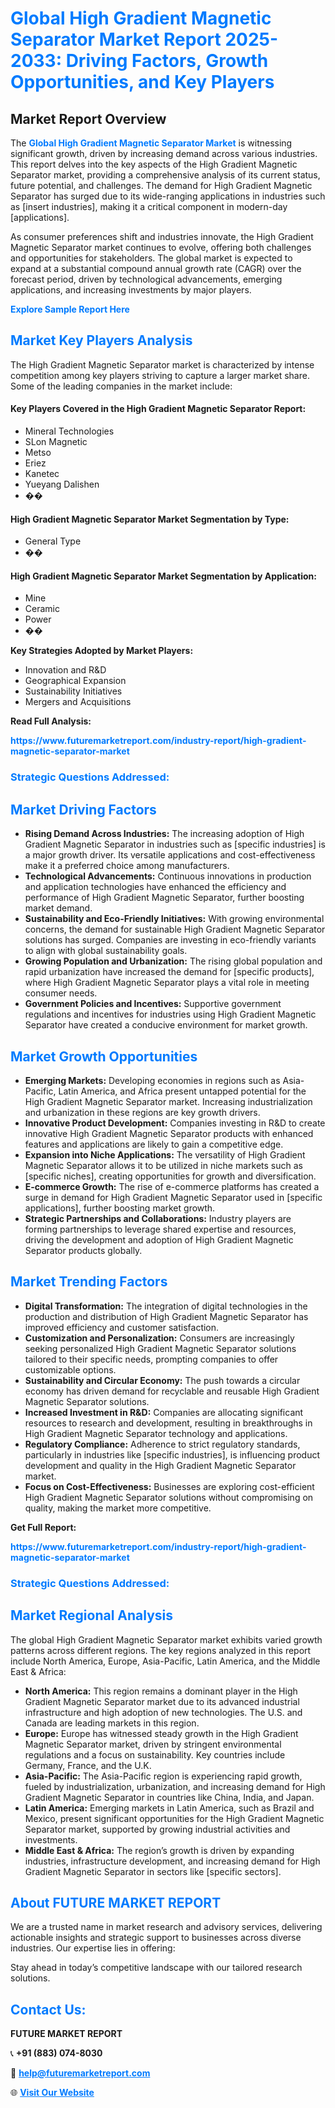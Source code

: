 <h1 style="color: #007BFF;">Global High Gradient Magnetic Separator Market Report 2025-2033: Driving Factors, Growth Opportunities, and Key Players</h1>

<section id="overview">
<h2>Market Report Overview</h2>
<p>The <a href="https://www.futuremarketreport.com/industry-report/high-gradient-magnetic-separator-market" style="color: #007BFF; text-decoration: none;"><strong>Global High Gradient Magnetic Separator Market</strong></a> is witnessing significant growth, driven by increasing demand across various industries. This report delves into the key aspects of the High Gradient Magnetic Separator market, providing a comprehensive analysis of its current status, future potential, and challenges. The demand for High Gradient Magnetic Separator has surged due to its wide-ranging applications in industries such as [insert industries], making it a critical component in modern-day [applications].</p>
<p>As consumer preferences shift and industries innovate, the High Gradient Magnetic Separator market continues to evolve, offering both challenges and opportunities for stakeholders. The global market is expected to expand at a substantial compound annual growth rate (CAGR) over the forecast period, driven by technological advancements, emerging applications, and increasing investments by major players.</p>
</section>

<section id="overview">
<p><a href="https://www.futuremarketreport.com/request-sample/reportId=113572" style="color: #007BFF; text-decoration: none;"><strong>Explore Sample Report Here</strong></a></p>
</section>

<section id="key-players">
<h2 style="color: #007BFF;">Market Key Players Analysis</h2>
<p>The High Gradient Magnetic Separator market is characterized by intense competition among key players striving to capture a larger market share. Some of the leading companies in the market include:</p>
<h4>Key Players Covered in the High Gradient Magnetic Separator Report:</h4>
<ul><li>Mineral Technologies</li><li>SLon Magnetic</li><li>Metso</li><li>Eriez</li><li>Kanetec</li><li>Yueyang Dalishen</li><li>��</li></ul>
<h4>High Gradient Magnetic Separator Market Segmentation by Type:</h4>
<ul><li>General Type</li><li>��</li></ul>

<h4>High Gradient Magnetic Separator Market Segmentation by Application:</h4>
<ul><li>Mine</li><li>Ceramic</li><li>Power</li><li>��</li></ul>
<p><strong>Key Strategies Adopted by Market Players:</strong></p>
<ul>
<li>Innovation and R&D</li>
<li>Geographical Expansion</li>
<li>Sustainability Initiatives</li>
<li>Mergers and Acquisitions</li>
</ul>
</section>

<section>
<p><strong>Read Full Analysis: </strong></p><a href="https://www.futuremarketreport.com/industry-report/high-gradient-magnetic-separator-market" style="color: #007BFF; text-decoration: none;"><strong>https://www.futuremarketreport.com/industry-report/high-gradient-magnetic-separator-market</strong></a>
<h3 style="color: #007BFF;">Strategic Questions Addressed:</h3>
</section>

<section id="driving-factors">
<h2 style="color: #007BFF;">Market Driving Factors</h2>
<ul>
<li><strong>Rising Demand Across Industries:</strong> The increasing adoption of High Gradient Magnetic Separator in industries such as [specific industries] is a major growth driver. Its versatile applications and cost-effectiveness make it a preferred choice among manufacturers.</li>
<li><strong>Technological Advancements:</strong> Continuous innovations in production and application technologies have enhanced the efficiency and performance of High Gradient Magnetic Separator, further boosting market demand.</li>
<li><strong>Sustainability and Eco-Friendly Initiatives:</strong> With growing environmental concerns, the demand for sustainable High Gradient Magnetic Separator solutions has surged. Companies are investing in eco-friendly variants to align with global sustainability goals.</li>
<li><strong>Growing Population and Urbanization:</strong> The rising global population and rapid urbanization have increased the demand for [specific products], where High Gradient Magnetic Separator plays a vital role in meeting consumer needs.</li>
<li><strong>Government Policies and Incentives:</strong> Supportive government regulations and incentives for industries using High Gradient Magnetic Separator have created a conducive environment for market growth.</li>
</ul>
</section>

<section id="growth-opportunities">
<h2 style="color: #007BFF;">Market Growth Opportunities</h2>
<ul>
<li><strong>Emerging Markets:</strong> Developing economies in regions such as Asia-Pacific, Latin America, and Africa present untapped potential for the High Gradient Magnetic Separator market. Increasing industrialization and urbanization in these regions are key growth drivers.</li>
<li><strong>Innovative Product Development:</strong> Companies investing in R&D to create innovative High Gradient Magnetic Separator products with enhanced features and applications are likely to gain a competitive edge.</li>
<li><strong>Expansion into Niche Applications:</strong> The versatility of High Gradient Magnetic Separator allows it to be utilized in niche markets such as [specific niches], creating opportunities for growth and diversification.</li>
<li><strong>E-commerce Growth:</strong> The rise of e-commerce platforms has created a surge in demand for High Gradient Magnetic Separator used in [specific applications], further boosting market growth.</li>
<li><strong>Strategic Partnerships and Collaborations:</strong> Industry players are forming partnerships to leverage shared expertise and resources, driving the development and adoption of High Gradient Magnetic Separator products globally.</li>
</ul>
</section>

<section id="trending-factors">
<h2 style="color: #007BFF;">Market Trending Factors</h2>
<ul>
<li><strong>Digital Transformation:</strong> The integration of digital technologies in the production and distribution of High Gradient Magnetic Separator has improved efficiency and customer satisfaction.</li>
<li><strong>Customization and Personalization:</strong> Consumers are increasingly seeking personalized High Gradient Magnetic Separator solutions tailored to their specific needs, prompting companies to offer customizable options.</li>
<li><strong>Sustainability and Circular Economy:</strong> The push towards a circular economy has driven demand for recyclable and reusable High Gradient Magnetic Separator solutions.</li>
<li><strong>Increased Investment in R&D:</strong> Companies are allocating significant resources to research and development, resulting in breakthroughs in High Gradient Magnetic Separator technology and applications.</li>
<li><strong>Regulatory Compliance:</strong> Adherence to strict regulatory standards, particularly in industries like [specific industries], is influencing product development and quality in the High Gradient Magnetic Separator market.</li>
<li><strong>Focus on Cost-Effectiveness:</strong> Businesses are exploring cost-efficient High Gradient Magnetic Separator solutions without compromising on quality, making the market more competitive.</li>
</ul>
</section>

<section>
<p><strong>Get Full Report: </strong></p><a href="https://www.futuremarketreport.com/industry-report/high-gradient-magnetic-separator-market" style="color: #007BFF; text-decoration: none;"><strong>https://www.futuremarketreport.com/industry-report/high-gradient-magnetic-separator-market</strong></a>
<h3 style="color: #007BFF;">Strategic Questions Addressed:</h3>
</section>


<section id="regional-analysis">
<h2 style="color: #007BFF;">Market Regional Analysis</h2>
<p>The global High Gradient Magnetic Separator market exhibits varied growth patterns across different regions. The key regions analyzed in this report include North America, Europe, Asia-Pacific, Latin America, and the Middle East & Africa:</p>
<ul>
<li><strong>North America:</strong> This region remains a dominant player in the High Gradient Magnetic Separator market due to its advanced industrial infrastructure and high adoption of new technologies. The U.S. and Canada are leading markets in this region.</li>
<li><strong>Europe:</strong> Europe has witnessed steady growth in the High Gradient Magnetic Separator market, driven by stringent environmental regulations and a focus on sustainability. Key countries include Germany, France, and the U.K.</li>
<li><strong>Asia-Pacific:</strong> The Asia-Pacific region is experiencing rapid growth, fueled by industrialization, urbanization, and increasing demand for High Gradient Magnetic Separator in countries like China, India, and Japan.</li>
<li><strong>Latin America:</strong> Emerging markets in Latin America, such as Brazil and Mexico, present significant opportunities for the High Gradient Magnetic Separator market, supported by growing industrial activities and investments.</li>
<li><strong>Middle East & Africa:</strong> The region’s growth is driven by expanding industries, infrastructure development, and increasing demand for High Gradient Magnetic Separator in sectors like [specific sectors].</li>
</ul>
</section>

<footer>
<h2 style="color: #007BFF;">About FUTURE MARKET REPORT</h2>
<p>We are a trusted name in market research and advisory services, delivering actionable insights and strategic support to businesses across diverse industries. Our expertise lies in offering:</p>

<p>Stay ahead in today’s competitive landscape with our tailored research solutions.</p>

<h2 style="color: #007BFF;">Contact Us:</h2>
<p><strong>FUTURE MARKET REPORT</strong></p>
<p>📞 <strong>+91 (883) 074-8030</strong></p>
<p>📧 <strong><a href="mailto:help@futuremarketreport.com" style="color: #007BFF;">help@futuremarketreport.com</a></strong></p>
<p>🌐 <strong><a href="https://www.futuremarketreport.com/" style="color: #007BFF;">Visit Our Website</a></strong></p>
</footer>